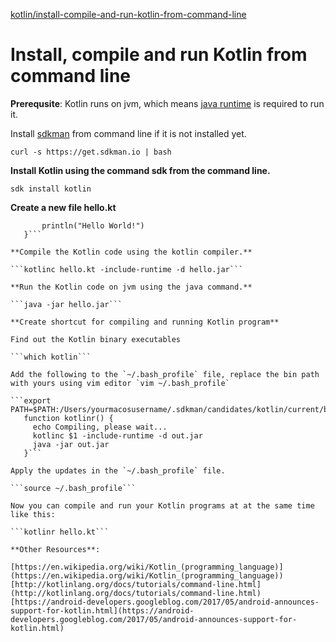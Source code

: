 [kotlin/install-compile-and-run-kotlin-from-command-line](http://www.codexpedia.com/kotlin/install-compile-and-run-kotlin-from-command-line/)

# Install, compile and run Kotlin from command line

**Prerequsite**: Kotlin runs on jvm, which means [java runtime](http://www.codexpedia.com/java/java-environment-set-up-guide/) is required to run it.

Install [sdkman](http://sdkman.io/) from command line if it is not installed yet.

```curl -s https://get.sdkman.io | bash```

**Install Kotlin using the command sdk from the command line.**

```sdk install kotlin```

**Create a new file hello.kt**

```fun main(args: Array<String>) {
       println("Hello World!")
   }```

**Compile the Kotlin code using the kotlin compiler.**

```kotlinc hello.kt -include-runtime -d hello.jar```

**Run the Kotlin code on jvm using the java command.**

```java -jar hello.jar```

**Create shortcut for compiling and running Kotlin program**

Find out the Kotlin binary executables

```which kotlin```

Add the following to the `~/.bash_profile` file, replace the bin path with yours using vim editor `vim ~/.bash_profile`

```export PATH=$PATH:/Users/yourmacosusername/.sdkman/candidates/kotlin/current/bin/
   function kotlinr() {
     echo Compiling, please wait...
     kotlinc $1 -include-runtime -d out.jar
     java -jar out.jar
   }```

Apply the updates in the `~/.bash_profile` file.

```source ~/.bash_profile```

Now you can compile and run your Kotlin programs at at the same time like this:

```kotlinr hello.kt```

**Other Resources**:

[https://en.wikipedia.org/wiki/Kotlin_(programming_language)](https://en.wikipedia.org/wiki/Kotlin_(programming_language))
[http://kotlinlang.org/docs/tutorials/command-line.html](http://kotlinlang.org/docs/tutorials/command-line.html)
[https://android-developers.googleblog.com/2017/05/android-announces-support-for-kotlin.html](https://android-developers.googleblog.com/2017/05/android-announces-support-for-kotlin.html)
